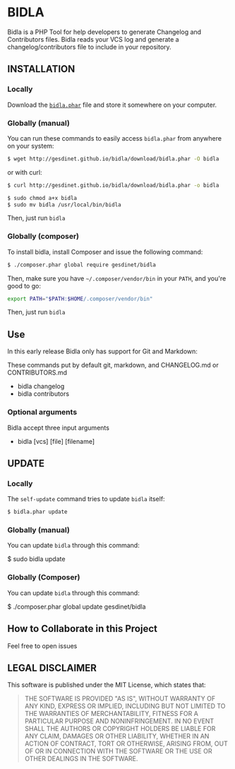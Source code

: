 BIDLA
=====

Bidla is a PHP Tool for help developers to generate Changelog and Contributors files. Bidla reads your VCS log and generate a changelog/contributors file to include in your repository.


INSTALLATION
------------

### Locally

Download the [`bidla.phar`](http://gesdinet.github.io/bidla/download/bidla.phar) file and store it somewhere on your computer.

### Globally (manual)

You can run these commands to easily access `bidla.phar` from anywhere on
your system:

```sh
$ wget http://gesdinet.github.io/bidla/download/bidla.phar -O bidla
```
or with curl:

```sh
$ curl http://gesdinet.github.io/bidla/download/bidla.phar -o bidla
```

```sh
$ sudo chmod a+x bidla
$ sudo mv bidla /usr/local/bin/bidla
```

Then, just run `bidla`

### Globally (composer)

To install bidla, install Composer and issue the following command:

```sh
$ ./composer.phar global require gesdinet/bidla
```

Then, make sure you have ``~/.composer/vendor/bin`` in your ``PATH``, and
you're good to go:

```sh
export PATH="$PATH:$HOME/.composer/vendor/bin"
```

Then, just run `bidla`

Use
---

In this early release Bidla only has support for Git and Markdown:

These commands put by default git, markdown, and CHANGELOG.md or CONTRIBUTORS.md

* bidla changelog
* bidla contributors

### Optional arguments

Bidla accept three input arguments

* bidla [vcs] [file] [filename]

UPDATE
------

### Locally

The `self-update` command tries to update `bidla` itself:

```sh
$ bidla.phar update
```

### Globally (manual)

You can update `bidla` through this command:

$ sudo bidla update

### Globally (Composer)

You can update `bidla` through this command:

$ ./composer.phar global update gesdinet/bidla

How to Collaborate in this Project
----------------------------------

Feel free to open issues

LEGAL DISCLAIMER
----------------

This software is published under the MIT License, which states that:

> THE SOFTWARE IS PROVIDED "AS IS", WITHOUT WARRANTY OF ANY KIND, EXPRESS OR
> IMPLIED, INCLUDING BUT NOT LIMITED TO THE WARRANTIES OF MERCHANTABILITY,
> FITNESS FOR A PARTICULAR PURPOSE AND NONINFRINGEMENT. IN NO EVENT SHALL THE
> AUTHORS OR COPYRIGHT HOLDERS BE LIABLE FOR ANY CLAIM, DAMAGES OR OTHER
> LIABILITY, WHETHER IN AN ACTION OF CONTRACT, TORT OR OTHERWISE, ARISING FROM,
> OUT OF OR IN CONNECTION WITH THE SOFTWARE OR THE USE OR OTHER DEALINGS IN THE
> SOFTWARE.